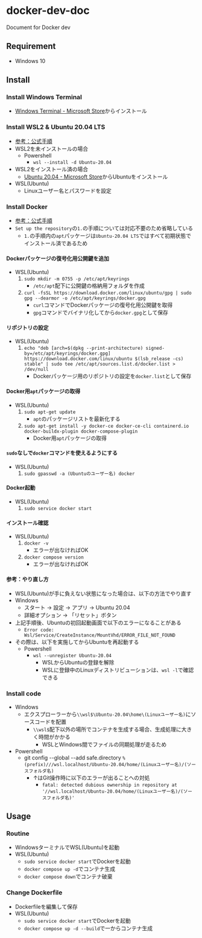 # docker-dev-doc
Document for Docker dev

## Requirement
- Windows 10

## Install

### Install Windows Terminal
- [Windows Terminal - Microsoft Store](https://aka.ms/terminal)からインストール

### Install WSL2 & Ubuntu 20.04 LTS
- [参考：公式手順](https://learn.microsoft.com/ja-jp/windows/wsl/install) 
- WSL2を未インストールの場合
  - Powershell
    - `wsl --install -d Ubuntu-20.04`
- WSL2をインストール済の場合
  - [Ubuntu 20.04 - Microsoft Store](https://apps.microsoft.com/store/detail/ubuntu-2004/9N6SVWS3RX71?hl=ja-jp&gl=jp)からUbuntuをインストール
- WSL(Ubuntu)
  - Linuxユーザー名とパスワードを設定

### Install Docker 
- [参考：公式手順](https://docs.docker.com/engine/install/ubuntu/#install-using-the-repository)
- `Set up the repository`の`1.`の手順については対応不要のため省略している
  - `1.`の手順内の`apt`パッケージは`Ubuntu-20.04 LTS`ではすべて初期状態でインストール済であるため

#### Dockerパッケージの復号化用公開鍵を追加
- WSL(Ubuntu)
  1. `sudo mkdir -m 0755 -p /etc/apt/keyrings`
      - `/etc/apt`配下に公開鍵の格納用フォルダを作成
  2. `curl -fsSL https://download.docker.com/linux/ubuntu/gpg | sudo gpg --dearmor -o /etc/apt/keyrings/docker.gpg`
      - `curl`コマンドでDockerパッケージの復号化用公開鍵を取得
      - `gpg`コマンドでバイナリ化してから`docker.gpg`として保存

#### リポジトリの設定
- WSL(Ubuntu)
  1. `echo "deb [arch=$(dpkg --print-architecture) signed-by=/etc/apt/keyrings/docker.gpg] https://download.docker.com/linux/ubuntu $(lsb_release -cs) stable" | sudo tee /etc/apt/sources.list.d/docker.list > /dev/null`
      - Dockerパッケージ用のリポジトリの設定を`docker.list`として保存

#### Docker用`apt`パッケージの取得
- WSL(Ubuntu)
  1. `sudo apt-get update`
      - `apt`のパッケージリストを最新化する
  2. `sudo apt-get install -y docker-ce docker-ce-cli containerd.io docker-buildx-plugin docker-compose-plugin`
      - Docker用`apt`パッケージの取得

#### `sudo`なしで`docker`コマンドを使えるようにする
- WSL(Ubuntu)
  1. `sudo gpasswd -a (Ubuntuのユーザー名) docker`

#### Docker起動
- WSL(Ubuntu)
  1. `sudo service docker start`

#### インストール確認
- WSL(Ubuntu)
  1. `docker -v`
      - エラーが出なければOK
  2. `docker compose version`
      - エラーが出なければOK

#### 参考：やり直し方
- WSL(Ubuntu)が手に負えない状態になった場合は、以下の方法でやり直す
- Windows
  - スタート → 設定 → アプリ → Ubuntu 20.04
  - 詳細オプション → 「リセット」ボタン
- 上記手順後、Ubuntuの初回起動画面で以下のエラーになることがある
  - `Error code: Wsl/Service/CreateInstance/MountVhd/ERROR_FILE_NOT_FOUND`
- その際は、以下を実施してからUbuntuを再起動する
  - Powershell
    - `wsl --unregister Ubuntu-20.04` 
      - WSLからUbuntuの登録を解除
      - WSLに登録中のLinuxディストリビューションは、`wsl -l`で確認できる

### Install code
- Windows
  - エクスプローラーから`\\wsl$\Ubuntu-20.04\home\(Linuxユーザー名)`にソースコードを配置
    - `\\wsl$`配下以外の場所でコンテナを生成する場合、生成処理に大きく時間がかかる
      - WSLとWindows間でファイルの同期処理が走るため
- Powershell
  - git config --global --add safe.directory `%(prefix)///wsl.localhost/Ubuntu-20.04/home/(Linuxユーザー名)/(ソースフォルダ名)`
    - ↑はGit操作時に以下のエラーが出ることへの対処
      - `fatal: detected dubious ownership in repository at '//wsl.localhost/Ubuntu-20.04/home/(Linuxユーザー名)/(ソースフォルダ名)'`

## Usage

### Routine
- WindowsターミナルでWSL(Ubuntu)を起動
- WSL(Ubuntu)
  - `sudo service docker start`でDockerを起動
  - `docker compose up -d`でコンテナ生成
  - `docker compose down`でコンテナ破棄  

### Change Dockerfile
- Dockerfileを編集して保存
- WSL(Ubuntu)
  - `sudo service docker start`でDockerを起動
  - `docker compose up -d --build`で一からコンテナ生成
